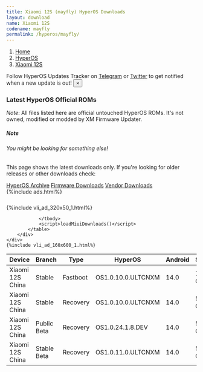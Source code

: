 ```yaml
---
title: Xiaomi 12S (mayfly) HyperOS Downloads
layout: download
name: Xiaomi 12S
codename: mayfly
permalink: /hyperos/mayfly/
---
```

<nav aria-label="breadcrumb">
    <ol class="breadcrumb">
        <li class="breadcrumb-item"><a href="/">Home</a></li>
        <li class="breadcrumb-item"><a href="/hyperos/">HyperOS</a></li>
        <li class="breadcrumb-item active" aria-current="page"><a href="/hyperos/mayfly/">Xiaomi 12S</a></li>
    </ol>
</nav>
<div class="alert alert-primary alert-dismissible fade show" role="alert">
    Follow HyperOS Updates Tracker on <a href="https://t.me/MIUIUpdatesTracker" class="alert-link">Telegram</a>
     or <a href="https://twitter.com/MiFwUpdater" class="alert-link">Twitter</a> to get notified when a new update is out!
    <button type="button" class="close" data-dismiss="alert" aria-label="Close">
        <span aria-hidden="true">&times;</span>
    </button>
</div>

### Latest HyperOS Official ROMs
*Note*: All files listed here are official untouched HyperOS ROMs. It's not owned, modified or modded by XM Firmware Updater.
<div class="card">
  <div class="card-body">
    <h5 class="card-title">Note</h5>
    <h6 class="card-subtitle mb-2 text-muted">You might be looking for something else!</h6>
    <p class="card-text">This page shows the latest downloads only.
     If you're looking for older releases or other downloads check:</p>
    <a href="/archive/hyperos/mayfly/" class="card-link">HyperOS Archive</a>
    <a href="/firmware/mayfly/" class="card-link">Firmware Downloads</a>
    <a href="/vendor/mayfly/" class="card-link">Vendor Downloads</a>
  </div>
</div>
{%include ads.html%}
<div class="row justify-content-center">
    <div class="col-10">
        <div class="table-responsive-md" style="margin-top: 25px;">
            {%include vli_ad_320x50_1.html%}
            <table id="miui" class="display dt-responsive nowrap compact table table-striped table-hover table-sm">
                <thead class="thead-dark">
                    <tr>
                        <th data-ref="device">Device</th>
                        <th data-ref="branch">Branch</th>
                        <th data-ref="type">Type</th>
                        <th data-ref="miui">HyperOS</th>
                        <th data-ref="android">Android</th>
                        <th data-ref="size">Size</th>
                        <th data-ref="size">Date</th>
                        <th data-ref="link">Link</th>
                    </tr>
                </thead>
                <tbody>
                <tr><td>Xiaomi 12S China</td><td>Stable</td><td>Fastboot</td><td>OS1.0.10.0.ULTCNXM</td><td>14.0</td><td>7.2 GB</td><td>2024-10-11</td><td><a href="/hyperos/mayfly/stable/OS1.0.10.0.ULTCNXM/">Download</a></td></tr>
<tr><td>Xiaomi 12S China</td><td>Stable</td><td>Recovery</td><td>OS1.0.10.0.ULTCNXM</td><td>14.0</td><td>5.8 GB</td><td>2024-10-18</td><td><a href="/hyperos/mayfly/stable/OS1.0.10.0.ULTCNXM/">Download</a></td></tr>
<tr><td>Xiaomi 12S China</td><td>Public Beta</td><td>Recovery</td><td>OS1.0.24.1.8.DEV</td><td>14.0</td><td>5.8 GB</td><td>2024-01-12</td><td><a href="/hyperos/mayfly/public beta/OS1.0.24.1.8.DEV/">Download</a></td></tr>
<tr><td>Xiaomi 12S China</td><td>Stable Beta</td><td>Recovery</td><td>OS1.0.11.0.ULTCNXM</td><td>14.0</td><td>5.8 GB</td><td>2024-11-11</td><td><a href="/hyperos/mayfly/stable beta/OS1.0.11.0.ULTCNXM/">Download</a></td></tr>

                </tbody>
                <script>loadMiuiDownloads()</script>
            </table>
        </div>
    </div>
    {%include vli_ad_160x600_1.html%}
</div>

